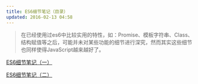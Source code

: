 ```yaml
---
title: ES6细节笔记（目录）
updated: 2016-02-13 04:58
---
```


> 在已经使用过es6中比较实用的特性，如：Promise、模板字符串、Class、结构赋值等之后，可能并未对某些功能的细节进行深究，然而其实这些细节也同样使得JavaScript越来越好了。

[ES6细节笔记（一）](es6-details-1)

[ES6细节笔记（二）](es6-details-2)